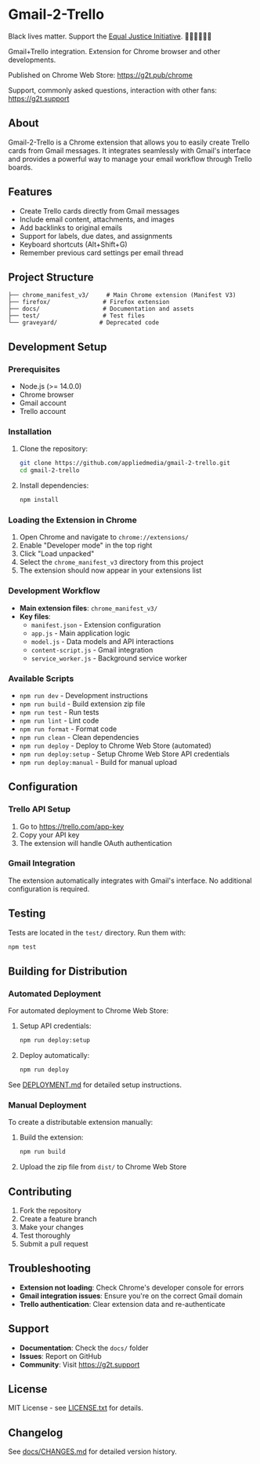 # Gmail-2-Trello

Black lives matter. Support the [Equal Justice Initiative](https://eji.org/about). ✊🏽✊🏾✊🏿

Gmail+Trello integration. Extension for Chrome browser and other developments.

Published on Chrome Web Store: https://g2t.pub/chrome

Support, commonly asked questions, interaction with other fans: https://g2t.support

## About

Gmail-2-Trello is a Chrome extension that allows you to easily create Trello cards from Gmail messages. It integrates seamlessly with Gmail's interface and provides a powerful way to manage your email workflow through Trello boards.

## Features

- Create Trello cards directly from Gmail messages
- Include email content, attachments, and images
- Add backlinks to original emails
- Support for labels, due dates, and assignments
- Keyboard shortcuts (Alt+Shift+G)
- Remember previous card settings per email thread

## Project Structure

```
├── chrome_manifest_v3/     # Main Chrome extension (Manifest V3)
├── firefox/               # Firefox extension
├── docs/                  # Documentation and assets
├── test/                  # Test files
└── graveyard/            # Deprecated code
```

## Development Setup

### Prerequisites

- Node.js (>= 14.0.0)
- Chrome browser
- Gmail account
- Trello account

### Installation

1. Clone the repository:

   ```zsh
   git clone https://github.com/appliedmedia/gmail-2-trello.git
   cd gmail-2-trello
   ```

2. Install dependencies:
   ```zsh
   npm install
   ```

### Loading the Extension in Chrome

1. Open Chrome and navigate to `chrome://extensions/`
2. Enable "Developer mode" in the top right
3. Click "Load unpacked"
4. Select the `chrome_manifest_v3` directory from this project
5. The extension should now appear in your extensions list

### Development Workflow

- **Main extension files**: `chrome_manifest_v3/`
- **Key files**:
  - `manifest.json` - Extension configuration
  - `app.js` - Main application logic
  - `model.js` - Data models and API interactions
  - `content-script.js` - Gmail integration
  - `service_worker.js` - Background service worker

### Available Scripts

- `npm run dev` - Development instructions
- `npm run build` - Build extension zip file
- `npm run test` - Run tests
- `npm run lint` - Lint code
- `npm run format` - Format code
- `npm run clean` - Clean dependencies
- `npm run deploy` - Deploy to Chrome Web Store (automated)
- `npm run deploy:setup` - Setup Chrome Web Store API credentials
- `npm run deploy:manual` - Build for manual upload

## Configuration

### Trello API Setup

1. Go to https://trello.com/app-key
2. Copy your API key
3. The extension will handle OAuth authentication

### Gmail Integration

The extension automatically integrates with Gmail's interface. No additional configuration is required.

## Testing

Tests are located in the `test/` directory. Run them with:

```zsh
npm test
```

## Building for Distribution

### Automated Deployment

For automated deployment to Chrome Web Store:

1. Setup API credentials:

   ```zsh
   npm run deploy:setup
   ```

2. Deploy automatically:
   ```zsh
   npm run deploy
   ```

See [DEPLOYMENT.md](DEPLOYMENT.md) for detailed setup instructions.

### Manual Deployment

To create a distributable extension manually:

1. Build the extension:

   ```zsh
   npm run build
   ```

2. Upload the zip file from `dist/` to Chrome Web Store

## Contributing

1. Fork the repository
2. Create a feature branch
3. Make your changes
4. Test thoroughly
5. Submit a pull request

## Troubleshooting

- **Extension not loading**: Check Chrome's developer console for errors
- **Gmail integration issues**: Ensure you're on the correct Gmail domain
- **Trello authentication**: Clear extension data and re-authenticate

## Support

- **Documentation**: Check the `docs/` folder
- **Issues**: Report on GitHub
- **Community**: Visit https://g2t.support

## License

MIT License - see [LICENSE.txt](LICENSE.txt) for details.

## Changelog

See [docs/CHANGES.md](docs/CHANGES.md) for detailed version history.
